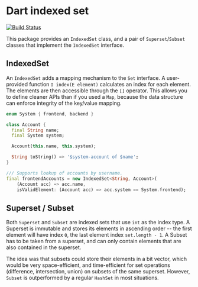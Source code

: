 Dart indexed set
================

[![Build Status](https://travis-ci.com/pschiffmann/indexed-set.dart.svg?branch=master)](https://travis-ci.com/pschiffmann/indexed-set.dart)

This package provides an `IndexedSet` class, and a pair of `Superset`/`Subset` classes that implement the `IndexedSet` interface.

IndexedSet
----------

An `IndexedSet` adds a mapping mechanism to the `Set` interface.
A user-provided function `I index(E element)` calculates an index for each element.
The elements are then accessible through the `[]` operator.
This allows you to define cleaner APIs than if you used a `Map`, because the data structure can enforce integrity of the key/value mapping.

```dart
enum System { frontend, backend }

class Account {
  final String name;
  final System system;

  Account(this.name, this.system);

  String toString() => '$system-account of $name';
}

/// Supports lookup of accounts by username.
final frontendAccounts = new IndexedSet<String, Account>(
    (Account acc) => acc.name,
    isValidElement: (Account acc) => acc.system == System.frontend);
```

Superset / Subset
-----------------

Both `Superset` and `Subset` are indexed sets that use `int` as the index type.
A Superset is immutable and stores its elements in ascending order -- the first element will have index `0`, the last element index `set.length - 1`.
A Subset has to be taken from a superset, and can only contain elements that are also contained in the superset.

The idea was that subsets could store their elements in a bit vector, which would be very space-efficient, and time-efficient for set operations (difference, intersection, union) on subsets of the same superset. However, `Subset` is outperformed by a regular `HashSet` in most situations.
